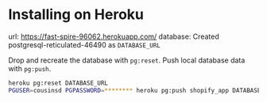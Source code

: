 # Installing on Heroku

url: https://fast-spire-96062.herokuapp.com/
database: Created postgresql-reticulated-46490 as ``DATABASE_URL``

Drop and recreate the database with ``pg:reset``. Push local database data with ``pg:push``.

```bash
heroku pg:reset DATABASE_URL
PGUSER=cousinsd PGPASSWORD=******** heroku pg:push shopify_app DATABASE_URL
```
